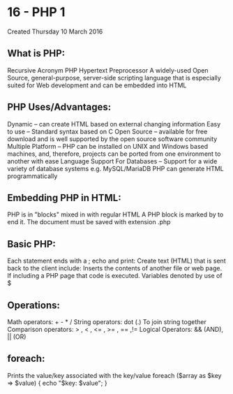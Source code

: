 # 16 - PHP 1
Created Thursday 10 March 2016

What is PHP:
------------
Recursive Acronym PHP Hypertext Preprocessor
A widely-used Open Source, general-purpose, server-side scripting language that is especially suited for Web development and can be embedded into HTML
	

PHP Uses/Advantages:
--------------------
Dynamic – can create HTML based on external changing information
Easy to use – Standard syntax based on C
Open Source – available for free download and is well supported by the open source software community
Multiple Platform – PHP can be installed on UNIX and Windows based machines, and, therefore, projects can be ported from one environment to another with ease
Language Support For Databases – Support for a wide variety of database systems e.g. MySQL/MariaDB
PHP can generate HTML programmatically


Embedding PHP in HTML:
----------------------
PHP is in "blocks" mixed in with regular HTML
A PHP block is marked by <?php to begin it, and ?> to end it.
The document must be saved with extension .php


Basic PHP:
----------
Each statement ends with a ;
echo and print: Create text (HTML) that is sent back to the client
include: Inserts the contents of another file or web page. If including a PHP page that code is executed.
Variables denoted by use of $ 


Operations:
-----------
Math operators: + - * /
String operators: dot (.) To join string together
Comparison operators: > , < , <= , >= , == ,!=
Logical Operators: && (AND), || (OR)


foreach:
--------
Prints the value/key associated with the key/value
foreach ($array as $key => $value) {
echo "$key: $value";
}


